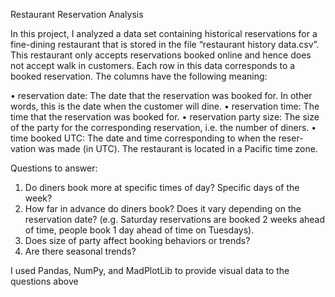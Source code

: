 Restaurant Reservation Analysis

In this project, I analyzed a data set containing historical reservations for a fine-dining restaurant that is stored in the file “restaurant history data.csv”. This restaurant only accepts reservations booked online and hence does not accept walk in customers. Each row in this data corresponds to a booked reservation. The columns have the following meaning:

• reservation date: The date that the reservation was booked for. In other words, this is the date when the customer will dine.
• reservation time: The time that the reservation was booked for.
• reservation party size: The size of the party for the corresponding reservation, i.e. the number of diners.
• time booked UTC: The date and time corresponding to when the reser- vation was made (in UTC). The restaurant is located in a Pacific time zone.

Questions to answer:
1. Do diners book more at specific times of day? Specific days of the week?
2. How far in advance do diners book? Does it vary depending on the reservation date? (e.g. Saturday reservations are booked 2 weeks ahead of time, people book 1 day ahead of time on Tuesdays).
3. Does size of party affect booking behaviors or trends?
4. Are there seasonal trends?

I used Pandas, NumPy, and MadPlotLib to provide visual data to the questions above
